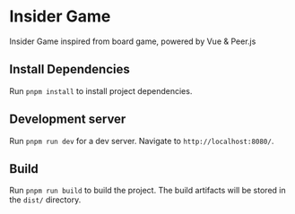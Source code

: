 # Insider Game

Insider Game inspired from board game, powered by Vue & Peer.js

## Install Dependencies

Run `pnpm install` to install project dependencies.

## Development server

Run `pnpm run dev` for a dev server. Navigate to `http://localhost:8080/`.

## Build

Run `pnpm run build` to build the project. The build artifacts will be stored in the `dist/` directory.

